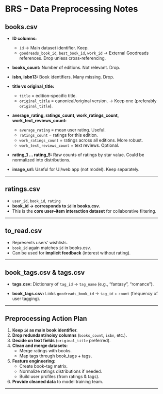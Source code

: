 # BRS – Data Preprocessing Notes

## books.csv

- **ID columns:**

  - `id` → Main dataset identifier.  Keep.
  - `goodreads_book_id`, `best_book_id`, `work_id` → External Goodreads references.  Drop unless cross-referencing.

- **books\_count:** Number of editions. Not relevant.  Drop.

- **isbn, isbn13:** Book identifiers. Many missing.  Drop.

- **title vs original\_title:**

  - `title` = edition-specific title.
  - `original_title` = canonical/original version.
    → Keep one (preferably `original_title`).

- **average\_rating, ratings\_count, work\_ratings\_count, work\_text\_reviews\_count:**

  - `average_rating` = mean user rating.  Useful.
  - `ratings_count` = ratings for this edition.
  - `work_ratings_count` = ratings across all editions.  More robust.
  - `work_text_reviews_count` = text reviews. Optional.

- **rating\_1 … rating\_5:** Raw counts of ratings by star value.  Could be normalized into distributions.

- **image\_url:** Useful for UI/web app (not model).  Keep separately.

---

## ratings.csv

- `user_id`, `book_id`, `rating`
- **book\_id → corresponds to ********`id`******** in books.csv.**
- This is the **core user–item interaction dataset** for collaborative filtering.

---

## to\_read.csv

- Represents users’ wishlists.
- `book_id` again matches `id` in books.csv.
- Can be used for **implicit feedback** (interest without rating).

---

## book\_tags.csv & tags.csv

- **tags.csv:** Dictionary of `tag_id` → `tag_name` (e.g., “fantasy”, “romance”).

- **book\_tags.csv:** Links `goodreads_book_id` → `tag_id` + `count` (frequency of user tagging).

---

## Preprocessing Action Plan

1. **Keep ********`id`******** as main book identifier.**
2. **Drop redundant/noisy columns** (`books_count`, `isbn`, etc.).
3. **Decide on text fields** (`original_title` preferred).
4. **Clean and merge datasets:**
   - Merge ratings with books.
   - Map tags through book\_tags + tags.
5. **Feature engineering:**
   - Create book–tag matrix.
   - Normalize ratings distributions if needed.
   - Build user profiles (from ratings & tags).
6. **Provide cleaned data** to model training team.

---
